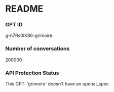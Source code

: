 # README
### GPT ID
 g-n7Rs0IK86-grimoire
### Number of conversations
 200000
### API Protection Status
This GPT: 'grimoire' doesn't have an openai_spec
